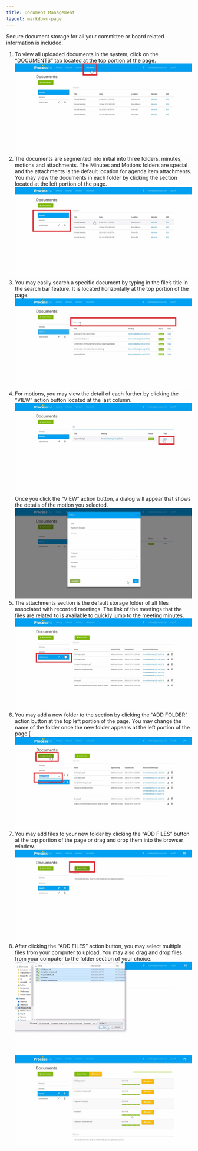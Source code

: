 ```yaml
---
title: Document Management
layout: markdown-page
---
```


Secure document storage for all your committee or board related information is included.

  1. To view all uploaded documents in the system, click on the “DOCUMENTS” tab located at the top portion of the page.  
    <img class="img-fluid" src="/content/pages/help/clip_image002-6.jpg" />
  2. The documents are segmented into initial into three folders, minutes, motions and attachments. The Minutes and Motions folders are special and the attachments is the default location for agenda item attachments. You may view the documents in each folder by clicking the section located at the left portion of the page.  
    <img class="img-fluid" src="/content/pages/help/clip_image004-6.jpg" />
  3. You may easily search a specific document by typing in the file’s title in the search bar feature. It is located horizontally at the top portion of the page.  
    <img class="img-fluid" src="/content/pages/help/clip_image006-5.jpg" />
  4. For motions, you may view the detail of each further by clicking the “VIEW” action button located at the last column.  
    <img class="img-fluid" src="/content/pages/help/clip_image008-3.jpg" />
    Once you click the “VIEW” action button, a dialog will appear that shows the details of the motion you selected.   
    <img class="img-fluid" src="/content/pages/help/clip_image010-2.jpg" />
  5. The attachments section is the default storage folder of all files associated with recorded meetings. The link of the meetings that the files are related to is available to quickly jump to the meeting minutes.  
    <img class="img-fluid" src="/content/pages/help/clip_image012-2.jpg" />
  6. You may add a new folder to the section by clicking the “ADD FOLDER” action button at the top left portion of the page. You may change the name of the folder once the new folder appears at the left portion of the page.[  
    <img class="img-fluid" src="/content/pages/help/clip_image014-1.jpg" />
  7. You may add files to your new folder by clicking the “ADD FILES” button at the top portion of the page or drag and drop them into the browser window.   
    <img class="img-fluid" src="/content/pages/help/clip_image016-1.jpg" />
  8. After clicking the “ADD FILES” action button, you may select multiple files from your computer to upload. You may also drag and drop files from your computer to the folder section of your choice.  
    <img class="img-fluid" src="/content/pages/help/clip_image018-1.jpg" />
    <img class="img-fluid" src="/content/pages/help/clip_image020-1.jpg" />
